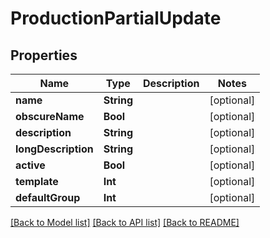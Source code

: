 # ProductionPartialUpdate

## Properties

Name | Type | Description | Notes
------------ | ------------- | ------------- | -------------
**name** | **String** |  | [optional] 
**obscureName** | **Bool** |  | [optional] 
**description** | **String** |  | [optional] 
**longDescription** | **String** |  | [optional] 
**active** | **Bool** |  | [optional] 
**template** | **Int** |  | [optional] 
**defaultGroup** | **Int** |  | [optional] 

[[Back to Model list]](../#documentation-for-models) [[Back to API list]](../#documentation-for-api-endpoints) [[Back to README]](../)


